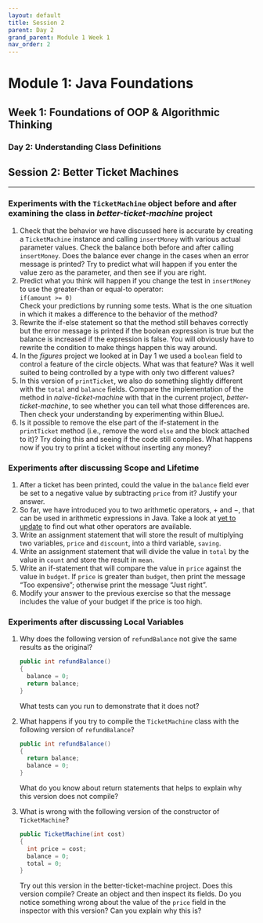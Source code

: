 ```yaml
---
layout: default
title: Session 2
parent: Day 2
grand_parent: Module 1 Week 1
nav_order: 2
---
```


# Module 1: Java Foundations
## Week 1: Foundations of OOP & Algorithmic Thinking
### Day 2: Understanding Class Definitions
## Session 2: Better Ticket Machines
---
### Experiments with the `TicketMachine` object before and after examining the class in *better-ticket-machine* project
1. Check that the behavior we have discussed here is accurate by creating a `TicketMachine` instance and calling `insertMoney` with various actual parameter values. Check the balance both before and after calling `insertMoney`. Does the balance ever change in the cases when an error message is printed? Try to predict what will happen if you enter the value zero as the parameter, and then see if you are right.
2. Predict what you think will happen if you change the test in `insertMoney` to use the greater-than or equal-to operator:  
  `if(amount >= 0)`  
Check your predictions by running some tests. What is the one situation in which it makes a difference to the behavior of the method?
3. Rewrite the if-else statement so that the method still behaves correctly but the error message is printed if the boolean expression is true but the balance is increased if the expression is false. You will obviously have to rewrite the condition to make things happen this way around.
4. In the *figures* project we looked at in Day 1 we used a `boolean` field to control a feature of the circle objects. What was that feature? Was it well suited to being controlled by a type with only two different values?
5. In this version of `printTicket`, we also do something slightly different with the `total` and `balance` fields. Compare the implementation of the method in *naive-ticket-machine* with that in the current project, *better-ticket-machine*, to see whether you can tell what those differences are. Then check your understanding by experimenting within BlueJ.
6. Is it possible to remove the else part of the if-statement in the `printTicket` method (i.e., remove the word `else` and the block attached to it)? Try doing this and seeing if the code still compiles. What happens now if you try to print a ticket without inserting any money?

### Experiments after discussing Scope and Lifetime

1. After a ticket has been printed, could the value in the `balance` field ever be set to a negative value by subtracting `price` from it? Justify your answer.
2. So far, we have introduced you to two arithmetic operators, + and −, that can be used in arithmetic expressions in Java. Take a look at [yet to update]() to find out what other operators are available.
3. Write an assignment statement that will store the result of multiplying two variables, `price` and `discount`, into a third variable, `saving`.
4. Write an assignment statement that will divide the value in `total` by the value in `count` and store the result in `mean`.
5. Write an if-statement that will compare the value in `price` against the value in `budget`. If `price` is greater than `budget`, then print the message “Too expensive”; otherwise print the message “Just right”.
6. Modify your answer to the previous exercise so that the message includes the value of your budget if the price is too high.

### Experiments after discussing Local Variables

1. Why does the following version of `refundBalance` not give the same results as the original?  

   ```java
   public int refundBalance()
   {
     balance = 0;
     return balance;
   }
   ```
   What tests can you run to demonstrate that it does not?
2. What happens if you try to compile the `TicketMachine` class with the following version of `refundBalance`?

   ```java
   public int refundBalance()
   {
     return balance;
     balance = 0;
   }
   ```
   What do you know about return statements that helps to explain why this version does not compile?

3. What is wrong with the following version of the constructor of `TicketMachine`?

   ```java
   public TicketMachine(int cost)
   {
     int price = cost;
     balance = 0;
     total = 0;
   }
   ```
   Try out this version in the better-ticket-machine project. Does this version compile? Create an object and then inspect its fields. Do you notice something wrong about the value of the `price` field in the inspector with this version? Can you explain why this is?
